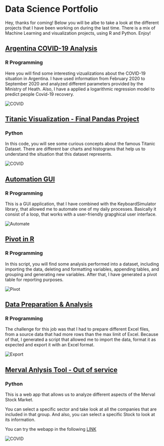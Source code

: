 # Data Science Portfolio

Hey, thanks for coming! Below you will be albe to take a look at the different projects that I have been working on during the last time. There is a mix of Machine Learning and visualization projects, using R and Python. Enjoy! 

## [Argentina COVID-19 Analysis](https://github.com/Chaspeer/Covid-19-LogisticRegression-RProgramming)

### R Programming

Here you will find some interesting vizualizations about the COVID-19 situation in Argentina. I have used information from February 2020 to September 2020 and analyzed different parameters provided by the Ministry of Heath. Also, I have a applied a logarithmic regression model to predict people Covid-19 recovery.

![COVID](https://www.ambb.org.ar/images/Fotos/400x265/RDCovid19Argentina.png)

## [Titanic Visualization - Final Pandas Project](https://github.com/Chaspeer/Data-Science.Projects/blob/main/zerotopandas_course_project.ipynb)

### Python

In this code, you will see some curious concepts about the famous Titanic Dataset. There are different bar charts and histograms that help us to understand the situation that this dataset represents.  

![COVID](https://pbs.twimg.com/media/EgNGdqlX0AA2ciR?format=jpg&name=900x900)

## [Automation GUI](https://github.com/Chaspeer/Data-Science.Projects/blob/main/GUI_KeySimulator.R)

### R Programming

This is a GUI application, that I have combined with the KeyboardSimulator library, that allowed me to automate one of my daily processes. Basically it consist of a loop, that works with a user-friendly grapghical user interface. 

![Automate](https://i0.wp.com/www.globaltrademag.com/wp-content/uploads/2018/12/software.jpg?w=970&ssl=1)

## [Pivot in R](https://github.com/Chaspeer/Data-Science.Projects/blob/main/Analysis_Pivot.R)

### R Programming

In this script, you will find some analysis performed into a dataset, including importing the data, deleting and formatting variables, appending tables, and grouping and generating new variables. After that, I have generated a pivot table for reporting purposes. 

![Pivot](https://www.xelplus.com/wp-content/uploads/2020/10/blogicon_multipletables_flat_168bce-400x225.jpg)

## [Data Preparation & Analysis](https://github.com/Chaspeer/Data-Science.Projects/blob/main/Import_Analysis_Export.R)

### R Programming

The challenge for this job was that I had to prepare different Excel files, from a source data that had more rows than the max limit of Excel. Because of that, I generated a script that allowed me to import the data, format it as expected and export it with an Excel format. 

![Export](https://feedzai.com/aptopees/2021/05/20210512_Header_How-FIs-Should-Prep-Data-Before-Implementing-ML_Feedzai.jpg)

## [Merval Anlysis Tool - Out of service](https://github.com/Chaspeer/Merval_Analysis_Tool)

### Python

This is a web app that allows us to analyze different aspects of the Merval Stock Market.

You can select a specific sector and take look at all the companies that are included in that group. And also, you can select a specific Stock to look at its information.

You can try the webapp in the following [LINK](https://share.streamlit.io/chaspeer/merval_analysis_tool/main/merval.py) 


![COVID](https://zonavalue.com/wp-content/uploads/2019/01/merval-logo.png)
